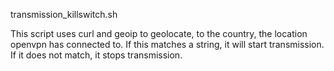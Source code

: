transmission_killswitch.sh

This script uses curl and geoip to geolocate, to the country,
the location openvpn has connected to. If this matches a string,
it will start transmission. If it does not match, it stops
transmission.
